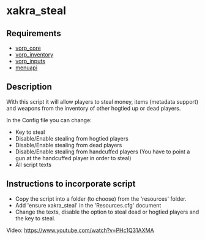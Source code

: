 # xakra_steal
## Requirements
- [vorp_core](https://github.com/VORPCORE/vorp-core-lua)
- [vorp_inventory](https://github.com/VORPCORE/vorp_inventory-lua)
- [vorp_inputs](https://github.com/VORPCORE/vorp_inputs-lua)
- [menuapi](https://github.com/outsider31000/menuapi)

## Description
With this script it will allow players to steal money, items (metadata support) and weapons from the inventory of other hogtied up or dead players.

In the Config file you can change:
*   Key to steal
*   Disable/Enable stealing from hogtied players
*   Disable/Enable stealing from dead players
*   Disable/Enable stealing from handcuffed players (You have to point a gun at the handcuffed player in order to steal)
*   All script texts

## Instructions to incorporate script
* Copy the script into a folder (to choose) from the 'resources' folder.
* Add 'ensure xakra_steal' in the 'Resources.cfg' document
* Change the texts, disable the option to steal dead or hogtied players and the key to steal.

Video: https://www.youtube.com/watch?v=PHc1Q31AXMA



